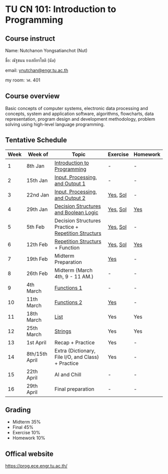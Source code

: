 # TU CN 101: Introduction to Programming 

## Course instruct

Name: Nutchanon Yongsatianchot (Nut)

ชื่อ: ณัฐชนน ยงเสถียรโชติ (นัด)

email: ynutchan@engr.tu.ac.th

my room: วศ. 401

## Course overview 
Basic concepts of computer systems, electronic data processing and concepts, system and application software, algorithms, flowcharts, data representation, program design and development methodology, problem solving using high-level language programming. 

## Tentative Schedule
| Week | Week of  |   Topic   | Exercise | Homework |
| ---- | -------- | --------- | -------- | -------- |
|  1   | 8th Jan   | [Introduction to Programming](https://docs.google.com/presentation/d/1XvCoo9jS1WmAQPzL7H-9T-ZJxJoy30GwlczNOu6JbOU/edit?usp=sharing)     | - | - |
|  2   | 15th Jan  | [Input, Processing, and Output 1](https://colab.research.google.com/github/yongsa-nut/TU_Intro_Prog/blob/main/Chapter_2_Input_Processing_and_Output.ipynb) | - | - | 
|  3   | 22nd Jan  | [Input, Processing, and Output 2](https://colab.research.google.com/github/yongsa-nut/TU_Intro_Prog/blob/main/Chapter_2_Input_Processing_and_Output.ipynb) | [Yes](https://colab.research.google.com/github/yongsa-nut/TU_Intro_Prog/blob/main/Chapter_2_Exercise.ipynb), [Sol](https://github.com/yongsa-nut/TU_Intro_Prog/blob/main/Chapter_2_Exercise_Solution.ipynb) | - |
|  4   | 29th Jan  | [Decision Structures and Boolean Logic](https://colab.research.google.com/github/yongsa-nut/TU_Intro_Prog/blob/main/Chapter_3_Decision_Structures_and_Boolean_Logic.ipynb) | [Yes](https://colab.research.google.com/github/yongsa-nut/TU_Intro_Prog/blob/main/Chapter_3_Exercise.ipynb), [Sol](https://colab.research.google.com/github/yongsa-nut/TU_Intro_Prog/blob/main/Chapter_3_Exercise_sol.ipynb) | [Yes](https://colab.research.google.com/github/yongsa-nut/TU_Intro_Prog/blob/main/Chapter_3_Homework.ipynb) |
|  5   | 5th Feb   | Decision Structures Practice + [Repetition Structurs](https://colab.research.google.com/github/yongsa-nut/TU_Intro_Prog/blob/main/Chapter_4_Repitition_Structures.ipynb)            | [Yes](https://colab.research.google.com/github/yongsa-nut/TU_Intro_Prog/blob/main/Chapter_3_Practice.ipynb), [Sol](https://colab.research.google.com/github/yongsa-nut/TU_Intro_Prog/blob/main/Chapter_3_Practice_Sol.ipynb) | - |
|  6   | 12th Feb  | [Repetition Structurs](https://colab.research.google.com/github/yongsa-nut/TU_Intro_Prog/blob/main/Chapter_4_Repitition_Structures.ipynb) + Function | [Yes](https://colab.research.google.com/github/yongsa-nut/TU_Intro_Prog/blob/main/Chapter_4_Exercise.ipynb), [Sol](https://colab.research.google.com/github/yongsa-nut/TU_Intro_Prog/blob/main/Chapter_4_Exercise_Sol.ipynb) |  [Yes](https://colab.research.google.com/github/yongsa-nut/TU_Intro_Prog/blob/main/Chapter_4_Homework.ipynb)  |
|  7   | 19th Feb  | Midterm Preparation            | [Yes](https://colab.research.google.com/github/yongsa-nut/TU_Intro_Prog/blob/main/Midterm_Practice.ipynb)  | -   |
|  8   | 26th Feb  | Midterm (March 4th, 9 - 11 AM.)     | -  | -   |
|  9   | 4th March | [Functions 1](https://colab.research.google.com/github/yongsa-nut/TU_Intro_Prog/blob/main/Chapter_5_Function.ipynb)     |  -  | -   |
|  10  | 11th March | [Functions 2](https://colab.research.google.com/github/yongsa-nut/TU_Intro_Prog/blob/main/Chapter_5_Function.ipynb)                 | [Yes](https://colab.research.google.com/github/yongsa-nut/TU_Intro_Prog/blob/main/Chapter_5_Exercise.ipynb)   | - |
|  11  | 18th March | [List](https://colab.research.google.com/github/yongsa-nut/TU_Intro_Prog/blob/main/Chapter_6_List_and_Tuple.ipynb)  | Yes | Yes |
|  12  | 25th March | [Strings](https://colab.research.google.com/github/yongsa-nut/TU_Intro_Prog/blob/main/Chapter_7_Strings.ipynb)      | Yes  | Yes   |
|  13  | 1st April  | Recap + Practice     | Yes   | -  |
|  14  | 8th/15th April  | Extra (Dictionary, File I/O, and Class) + Practice  | Yes   | -   | 
|  15  | 22th April | AI and Chill   | - | -   |
|  16  | 29th April | Final preparation              | -   | -   |

## Grading 
* Midterm 35%
* Final   45%
* Exercise 10%
* Homework 10%

## Offical website
https://prog.ece.engr.tu.ac.th/ 

